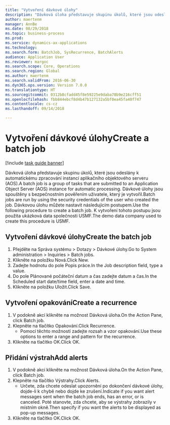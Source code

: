 ```yaml
--- 
title: "Vytvoření dávkové úlohy"
description: "Dávková úloha představuje skupinu úkolů, které jsou odeslány k automatickému zpracování instancí aplikačního objektového serveru (AOS)."
author: maertenm
manager: AnnBe
ms.date: 08/29/2018
ms.topic: business-process
ms.prod: 
ms.service: dynamics-ax-applications
ms.technology: 
ms.search.form: BatchJob, SysRecurrence, BatchAlerts
audience: Application User
ms.reviewer: margoc
ms.search.scope: Core, Operations
ms.search.region: Global
ms.author: maertenm
ms.search.validFrom: 2016-06-30
ms.dyn365.ops.version: Version 7.0.0
ms.translationtype: HT
ms.sourcegitcommit: 0312b8cfadd45f8e59225e9daba78b9e216cff51
ms.openlocfilehash: fbb844ebcf8d4b47b127132a5bf0ea45fa40f747
ms.contentlocale: cs-cz
ms.lasthandoff: 09/14/2018

---
```

# <a name="create-a-batch-job"></a><span data-ttu-id="170f1-103">Vytvoření dávkové úlohy</span><span class="sxs-lookup"><span data-stu-id="170f1-103">Create a batch job</span></span>

[!include [task guide banner](../../includes/task-guide-banner.md)]

<span data-ttu-id="170f1-104">Dávková úloha představuje skupinu úkolů, které jsou odeslány k automatickému zpracování instancí aplikačního objektového serveru (AOS).</span><span class="sxs-lookup"><span data-stu-id="170f1-104">A batch job is a group of tasks that are submitted to an Application Object Server (AOS) instance for automatic processing.</span></span> <span data-ttu-id="170f1-105">Dávkové úlohy jsou spouštěny s bezpečnostním pověřením uživatele, který je vytvořil.</span><span class="sxs-lookup"><span data-stu-id="170f1-105">Batch jobs are run by using the security credentials of the user who created the job.</span></span> <span data-ttu-id="170f1-106">Dávkovou úlohu můžete nastavit následujícím postupem.</span><span class="sxs-lookup"><span data-stu-id="170f1-106">Use the following procedure to create a batch job.</span></span> <span data-ttu-id="170f1-107">K vytvoření tohoto postupu jsou použita ukázková data společnosti USMF.</span><span class="sxs-lookup"><span data-stu-id="170f1-107">The demo data company used to create this procedure is USMF.</span></span>


## <a name="create-the-batch-job"></a><span data-ttu-id="170f1-108">Vytvoření dávkové úlohy</span><span class="sxs-lookup"><span data-stu-id="170f1-108">Create the batch job</span></span>
1. <span data-ttu-id="170f1-109">Přejděte na Správa systému > Dotazy > Dávkové úlohy.</span><span class="sxs-lookup"><span data-stu-id="170f1-109">Go to System administration > Inquiries > Batch jobs.</span></span>
2. <span data-ttu-id="170f1-110">Klikněte na položku Nová.</span><span class="sxs-lookup"><span data-stu-id="170f1-110">Click New.</span></span>
3. <span data-ttu-id="170f1-111">Zadejte hodnotu do pole Popis práce.</span><span class="sxs-lookup"><span data-stu-id="170f1-111">In the Job description field, type a value.</span></span>
4. <span data-ttu-id="170f1-112">Do pole Plánované počáteční datum a čas zadejte datum a čas.</span><span class="sxs-lookup"><span data-stu-id="170f1-112">In the Scheduled start date/time field, enter a date and time.</span></span>
5. <span data-ttu-id="170f1-113">Klikněte na položku Uložit.</span><span class="sxs-lookup"><span data-stu-id="170f1-113">Click Save.</span></span>

## <a name="create-a-recurrence"></a><span data-ttu-id="170f1-114">Vytvoření opakování</span><span class="sxs-lookup"><span data-stu-id="170f1-114">Create a recurrence</span></span>
1. <span data-ttu-id="170f1-115">V podokně akcí klikněte na možnost Dávková úloha.</span><span class="sxs-lookup"><span data-stu-id="170f1-115">On the Action Pane, click Batch job.</span></span>
2. <span data-ttu-id="170f1-116">Klepněte na tlačítko Opakování.</span><span class="sxs-lookup"><span data-stu-id="170f1-116">Click Recurrence.</span></span>
    * <span data-ttu-id="170f1-117">Pomocí těchto možností zadejte rozsah a vzor opakování.</span><span class="sxs-lookup"><span data-stu-id="170f1-117">Use these options to enter a range and pattern for the recurrence.</span></span>  
3. <span data-ttu-id="170f1-118">Klikněte na tlačítko OK.</span><span class="sxs-lookup"><span data-stu-id="170f1-118">Click OK.</span></span>

## <a name="add-alerts"></a><span data-ttu-id="170f1-119">Přidání výstrah</span><span class="sxs-lookup"><span data-stu-id="170f1-119">Add alerts</span></span>
1. <span data-ttu-id="170f1-120">V podokně akcí klikněte na možnost Dávková úloha.</span><span class="sxs-lookup"><span data-stu-id="170f1-120">On the Action Pane, click Batch job.</span></span>
2. <span data-ttu-id="170f1-121">Klepněte na tlačítko Výstrahy.</span><span class="sxs-lookup"><span data-stu-id="170f1-121">Click Alerts.</span></span>
    * <span data-ttu-id="170f1-122">Určete, zda chcete odeslat upozornění po dokončení dávkové úlohy, dojde-li k chybě nebo dojde ke zrušení.</span><span class="sxs-lookup"><span data-stu-id="170f1-122">Indicate if you want alert messages sent when the batch job ends, has an error, or is canceled.</span></span> <span data-ttu-id="170f1-123">Poté stanovte, zda chcete, aby se výstrahy zobrazily v místním okně.</span><span class="sxs-lookup"><span data-stu-id="170f1-123">Then specify if you want the alerts to be displayed as pop-up messages.</span></span>   
3. <span data-ttu-id="170f1-124">Klikněte na tlačítko OK.</span><span class="sxs-lookup"><span data-stu-id="170f1-124">Click OK.</span></span>


